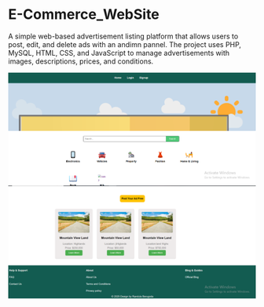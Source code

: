 # E-Commerce_WebSite
A simple web-based advertisement listing platform that allows users to post, edit, and delete ads with an andimn pannel. The project uses PHP, MySQL, HTML, CSS, and JavaScript to manage advertisements with images, descriptions, prices, and conditions.

![Preview Image](images/preview1.png)
![Preview Image](images/preview2.png)
